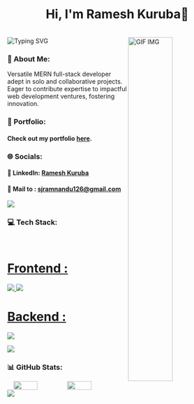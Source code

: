 <h1 align="center"> Hi, I'm Ramesh Kuruba👋</h1>
<br/>

<img src="https://readme-typing-svg.demolab.com?font=Fira+Code&weight=600&size=22&duration=4000&pause=600&random=false&width=435&lines=Full+Stack+Web+Developer" alt="Typing SVG" />
<img align="right" src="https://user-images.githubusercontent.com/74038190/219923823-bf1ce878-c6b8-4faa-be07-93e6b1006521.gif" alt="GIF IMG" width="45%" />
<h3>💫 About Me:</h3>
Versatile MERN full-stack developer adept in solo and collaborative projects. Eager to contribute expertise to impactful web development ventures, fostering innovation.
<br/>

### 💼 Portfolio:

#### Check out my portfolio [here](https://pavanbhaskarthota.github.io/).

### 🌐 Socials:
 
####  🔗 LinkedIn: <a href="https://www.linkedin.com/in/kuruba-ramesh-110164212/">Ramesh Kuruba</a>
####  📨 Mail to : <a href="mailto:pavanbhaskarthota05@gmail.com"> sjramnandu126@gmail.com</a>
     

<img src='https://raw.githubusercontent.com/andreasbm/readme/master/assets/lines/colored.png' />

### 💻 Tech Stack:
<br/>
<p align="left">
  <a href="https://skillicons.dev">
    <h1>Frontend :</h1>
    <img src="https://skillicons.dev/icons?i=html,css,js,git" />
    <img src="https://skillicons.dev/icons?i=react,redux" />
    <h1>Backend :</h1>
    <img src="https://skillicons.dev/icons?i=nodejs,express,mongodb" />
  </a>
</p>
<img src='https://raw.githubusercontent.com/andreasbm/readme/master/assets/lines/colored.png' />

### 📊 GitHub Stats:
<div style="display: flex; justify-content: center;">
  <img src="https://github-readme-stats.vercel.app/api/top-langs/?username=Ramesh105-code&theme=github_dark_dimmed&hide_border=false&include_all_commits=false&count_private=false&layout=compact" width="45%" />
  <img src="https://github-readme-stats.vercel.app/api?username=Ramesh105-code&theme=github_dark_dimmed&hide_border=false&include_all_commits=false&count_private=false" width="45%" />
</div>
<img src='https://raw.githubusercontent.com/andreasbm/readme/master/assets/lines/colored.png' />
